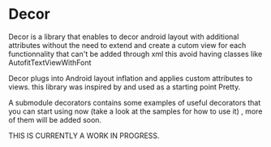 Decor
======

Decor is a library that enables to decor android layout with additional attributes
without the need to extend and create a cutom view for each functionnality that can't be
added through xml this avoid having classes like AutofitTextViewWithFont

Decor plugs into  Android layout inflation and applies custom attributes to views.
this library was inspired by and used as a starting point Pretty.

A submodule decorators contains some examples of useful decorators that you can start using now
(take a look at the samples for how to use it) , more of them will be added soon.


THIS IS CURRENTLY A WORK IN PROGRESS.


